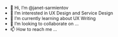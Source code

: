 - 👋 Hi, I’m @janet-sarmientov
- 👀 I’m interested in UX Design and Service Design
- 🌱 I’m currently learning about UX Writing
- 💞️ I’m looking to collaborate on ...
- 📫 How to reach me ...

<!---
janet-sarmientov/janet-sarmientov is a ✨ special ✨ repository because its `README.md` (this file) appears on your GitHub profile.
You can click the Preview link to take a look at your changes.
--->
